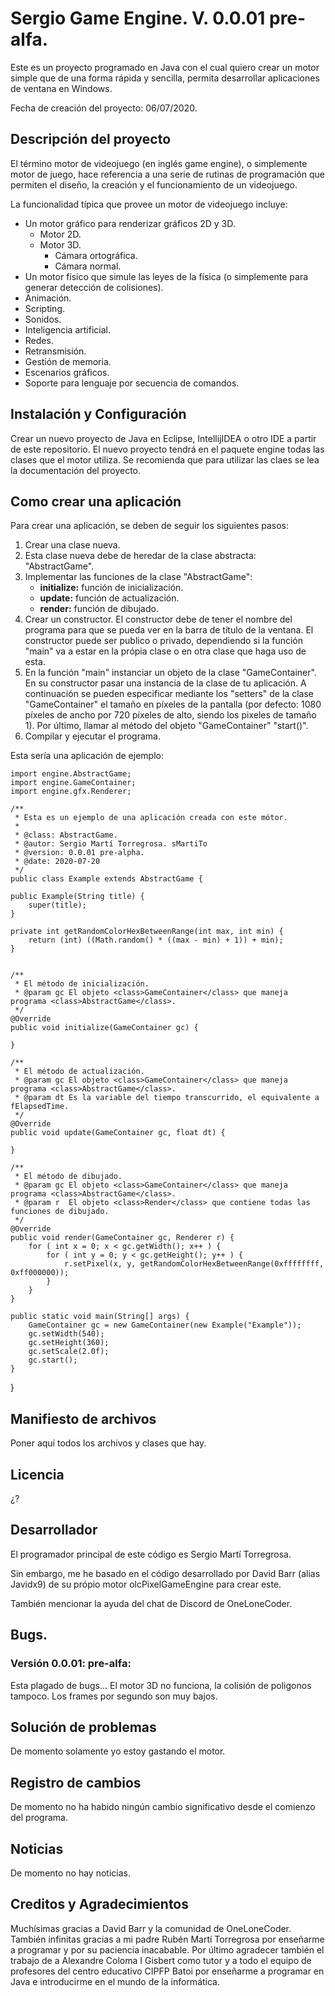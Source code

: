 <h1>Sergio Game Engine. V. 0.0.01 pre-alfa.</h1>
<p>Este es un proyecto programado en Java con el cual quiero crear un motor simple que de una forma rápida y sencilla, 
permita desarrollar aplicaciones de ventana en Windows.</p>
<p>Fecha de creación del proyecto: 06/07/2020.</p>
<h2>Descripción del proyecto</h2>
<p>El término motor de videojuego (en inglés game engine), o simplemente motor de juego, hace referencia a una serie de 
rutinas de programación que permiten el diseño, la creación y el funcionamiento de un videojuego.</p>
<p>La funcionalidad típica que provee un motor de videojuego incluye:</p>
<ul>
    <li>Un motor gráfico para renderizar gráficos 2D y 3D.
      <ul>
        <li>Motor 2D.</li>
        <li>Motor 3D.
          <ul>
            <li>Cámara ortográfica.</li>
            <li>Cámara normal.</li>
          </ul>
        </li>
      </ul>
    </li>
    <li>Un motor físico que simule las leyes de la física (o simplemente para generar detección de colisiones).</li>
    <li>Animación.</li>
    <li>Scripting.</li>
    <li>Sonidos.</li>
    <li>Inteligencia artificial.</li>
    <li>Redes.</li> 
    <li>Retransmisión.</li>
    <li>Gestión de memoria.</li>
    <li>Escenarios gráficos.</li>
    <li>Soporte para lenguaje por secuencia de comandos.</li>
</ul>
<h2>Instalación y Configuración</h2>
<p>Crear un nuevo proyecto de Java en Eclipse, IntellijIDEA o otro IDE a partir de este repositorio.
El  nuevo proyecto tendrá en el paquete engine todas las clases que el motor utiliza. Se recomienda que para utilizar 
las claes se lea la documentación del proyecto.</p>
<h2>Como crear una aplicación</h2>
<p>Para crear una aplicación, se deben de seguir los siguientes pasos:</p>
<ol>
  <li>Crear una clase nueva.</li>
  <li>Esta clase nueva debe de heredar de la clase abstracta: "AbstractGame".</li>
  <li>Implementar las funciones de la clase "AbstractGame":
    <ul>
      <li><strong>initialize:</strong> función de inicialización.</li>
      <li><strong>update:</strong> función de actualización.</li>
      <li><strong>render:</strong> función de dibujado.</li>
    </ul>
  </li>
  <li>Crear un constructor. El constructor debe de tener el nombre del programa para que se pueda ver en la barra 
  de título de la ventana. El constructor puede ser publico o privado, dependiendo si la función "main" va a estar en 
  la própia clase o en otra clase que haga uso de esta.</li>
  <li>En la función "main" instanciar un objeto de la clase "GameContainer". En su constructor pasar una instancia de la
  clase de tu aplicación. A continuación se pueden especificar mediante los "setters" de la clase "GameContainer" el 
  tamaño en píxeles de la pantalla (por defecto: 1080 píxeles de ancho por 720 píxeles de alto, siendo los pixeles de 
  tamaño 1). Por último, llamar al método del objeto "GameContainer" "start()".</li>
  <li>Compilar y ejecutar el programa.</li>
</ol>
<p>Esta sería una aplicación de ejemplo:</p>
    
    import engine.AbstractGame;
    import engine.GameContainer;
    import engine.gfx.Renderer;
    
    /**
     * Esta es un ejemplo de una aplicación creada con este mótor.
     *
     * @class: AbstractGame.
     * @autor: Sergio Martí Torregrosa. sMartiTo
     * @version: 0.0.01 pre-alpha.
     * @date: 2020-07-20
     */
    public class Example extends AbstractGame {
    
    public Example(String title) {
        super(title);
    }

    private int getRandomColorHexBetweenRange(int max, int min) {
        return (int) ((Math.random() * ((max - min) + 1)) + min);
    }


    /**
     * El método de inicialización.
     * @param gc El objeto <class>GameContainer</class> que maneja programa <class>AbstractGame</class>.
     */
    @Override
    public void initialize(GameContainer gc) {

    }

    /**
     * El método de actualización.
     * @param gc El objeto <class>GameContainer</class> que maneja programa <class>AbstractGame</class>.
     * @param dt Es la variable del tiempo transcurrido, el equivalente a fElapsedTime.
     */
    @Override
    public void update(GameContainer gc, float dt) {

    }

    /**
     * El método de dibujado.
     * @param gc El objeto <class>GameContainer</class> que maneja programa <class>AbstractGame</class>.
     * @param r  El objeto <class>Render</class> que contiene todas las funciones de dibujado.
     */
    @Override
    public void render(GameContainer gc, Renderer r) {
        for ( int x = 0; x < gc.getWidth(); x++ ) {
            for ( int y = 0; y < gc.getHeight(); y++ ) {
                r.setPixel(x, y, getRandomColorHexBetweenRange(0xffffffff, 0xff000000));
            }
        }
    }

    public static void main(String[] args) {
        GameContainer gc = new GameContainer(new Example("Example"));
        gc.setWidth(540);
        gc.setHeight(360);
        gc.setScale(2.0f);
        gc.start();
    }
    
   }
</code>
<h2>Manifiesto de archivos</h2>
<p>Poner aquí todos los archivos y clases que hay.</p>
<h2>Licencia</h2>
<p>¿?</p>
<h2>Desarrollador</h2>
<p>El programador principal de este código es Sergio Martí Torregrosa.</p>
<p>Sin embargo, me he basado en el código desarrollado por David Barr (alias Javidx9) de su própio motor 
olcPixelGameEngine para crear este.</p>
<p>También mencionar la ayuda del chat de Discord de OneLoneCoder.</p>
<h2>Bugs.</h2>
<h3>Versión 0.0.01: pre-alfa:</h3>
<p>Esta plagado de bugs... El motor 3D no funciona, la colisión de poligonos tampoco. Los frames por segundo 
son muy bajos.</p>
<h2>Solución de problemas</h2>
<p>De momento solamente yo estoy gastando el motor.</p>
<h2>Registro de cambios</h2>
<p>De momento no ha habido ningún cambio significativo desde el comienzo del programa.</p>
<h2>Noticias</h2>
<p>De momento no hay noticias.</p>
<h2>Creditos y Agradecimientos</h2>
<p>Muchísimas gracias a David Barr y la comunidad de OneLoneCoder. También infinitas gracias a mi padre 
Rubén Martí Torregrosa por enseñarme a programar y por su paciencia inacabable. Por último agradecer también 
el trabajo de a Alexandre Coloma I Gisbert como tutor y a todo el equipo de profesores del centro educativo 
CIPFP Batoi por enseñarme a programar en Java e introducirme en el mundo de la informática.</p>